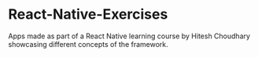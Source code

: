 # React-Native-Exercises
Apps made as part of a React Native learning course by Hitesh Choudhary showcasing different concepts of the framework.
